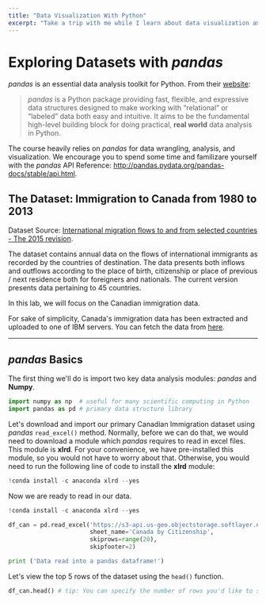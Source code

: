 ```yaml
---
title: "Data Visualization With Python"
excerpt: "Take a trip with me while I learn about data visualization and some of the best practices to keep in mind when creating plots and visuals. I will be learning about area plots, histograms, bar charts, pie charts, box plots, scatter plots and bubble plots and how to create them with Matplotlib. I will also be learning about advanced visualization tools such as waffle charts and word clouds, seaborn, which is another visualization library, and how to use it to generate attractive regression plots. In addition, I will also learn about Folium, which is another visualization library, designed especially for visualizing geospatial data. Lastly I will display how to use Folium to create maps of different regions of the world, how to superimpose markers on top of a map, and how to create choropleth maps."
---
```


# Exploring Datasets with *pandas* <a id="0"></a>

*pandas* is an essential data analysis toolkit for Python. From their [website](http://pandas.pydata.org/):
>*pandas* is a Python package providing fast, flexible, and expressive data structures designed to make working with “relational” or “labeled” data both easy and intuitive. It aims to be the fundamental high-level building block for doing practical, **real world** data analysis in Python.

The course heavily relies on *pandas* for data wrangling, analysis, and visualization. We encourage you to spend some time and  familizare yourself with the *pandas* API Reference: http://pandas.pydata.org/pandas-docs/stable/api.html.

## The Dataset: Immigration to Canada from 1980 to 2013 <a id="2"></a>

Dataset Source: [International migration flows to and from selected countries - The 2015 revision](http://www.un.org/en/development/desa/population/migration/data/empirical2/migrationflows.shtml).

The dataset contains annual data on the flows of international immigrants as recorded by the countries of destination. The data presents both inflows and outflows according to the place of birth, citizenship or place of previous / next residence both for foreigners and nationals. The current version presents data pertaining to 45 countries.

In this lab, we will focus on the Canadian immigration data.

For sake of simplicity, Canada's immigration data has been extracted and uploaded to one of IBM servers. You can fetch the data from [here](https://ibm.box.com/shared/static/lw190pt9zpy5bd1ptyg2aw15awomz9pu.xlsx).

---
## *pandas* Basics<a id="4"></a>
The first thing we'll do is import two key data analysis modules: *pandas* and **Numpy**.

```python
import numpy as np  # useful for many scientific computing in Python
import pandas as pd # primary data structure library
```

Let's download and import our primary Canadian Immigration dataset using *pandas* `read_excel()` method. Normally, before we can do that, we would need to download a module which *pandas* requires to read in excel files. This module is **xlrd**. For your convenience, we have pre-installed this module, so you would not have to worry about that. Otherwise, you would need to run the following line of code to install the **xlrd** module:
```python
!conda install -c anaconda xlrd --yes
```

Now we are ready to read in our data.

```python
!conda install -c anaconda xlrd --yes

df_can = pd.read_excel('https://s3-api.us-geo.objectstorage.softlayer.net/cf-courses-data/CognitiveClass/DV0101EN/labs/Data_Files/Canada.xlsx',
                       sheet_name='Canada by Citizenship',
                       skiprows=range(20),
                       skipfooter=2)

print ('Data read into a pandas dataframe!')
```

Let's view the top 5 rows of the dataset using the `head()` function.

```python
df_can.head() # tip: You can specify the number of rows you'd like to see as follows: df_can.head(10)
```
